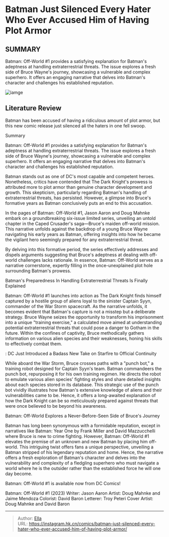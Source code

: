 # Batman Just Silenced Every Hater Who Ever Accused Him of Having Plot Armor


## SUMMARY 



  Batman: Off-World #1 provides a satisfying explanation for Batman&#39;s adeptness at handling extraterrestrial threats.   The issue explores a fresh side of Bruce Wayne&#39;s journey, showcasing a vulnerable and complex superhero.   It offers an engaging narrative that delves into Batman&#39;s character and challenges his established reputation.  

![iamge](https://static1.srcdn.com/wordpress/wp-content/uploads/2023/11/batman-training.jpg)

## Literature Review

Batman has been accused of having a ridiculous amount of plot armor, but this new comic release just silenced all the haters in one fell swoop.





Summary

  Batman: Off-World #1 provides a satisfying explanation for Batman&#39;s adeptness at handling extraterrestrial threats.   The issue explores a fresh side of Bruce Wayne&#39;s journey, showcasing a vulnerable and complex superhero.   It offers an engaging narrative that delves into Batman&#39;s character and challenges his established reputation.  







Batman stands out as one of DC&#39;s most capable and competent heroes. Nonetheless, critics have contended that The Dark Knight&#39;s prowess is attributed more to plot armor than genuine character development and growth. This skepticism, particularly regarding Batman&#39;s handling of extraterrestrial threats, has persisted. However, a glimpse into Bruce&#39;s formative years as Batman conclusively puts an end to this accusation.

In the pages of Batman: Off-World #1, Jason Aaron and Doug Mahnke embark on a groundbreaking six-issue limited series, unveiling an untold chapter in the Caped Crusader&#39;s saga—Bruce&#39;s maiden off-world mission. This narrative unfolds against the backdrop of a young Bruce Wayne navigating his early years as Batman, offering insights into how he became the vigilant hero seemingly prepared for any extraterrestrial threat.



          




By delving into this formative period, the series effectively addresses and dispels arguments suggesting that Bruce&#39;s adeptness at dealing with off-world challenges lacks rationale. In essence, Batman: Off-World serves as a narrative cornerstone, expertly filling in the once-unexplained plot hole surrounding Batman&#39;s prowess.


 Batman&#39;s Preparedness In Handling Extraterrestrial Threats Is Finally Explained 


          



Batman: Off-World #1 launches into action as The Dark Knight finds himself captured by a hostile group of aliens loyal to the sinister Captain Syyn, commander of the War Storm spacecraft. As the narrative unfolds, it becomes evident that Batman&#39;s capture is not a misstep but a deliberate strategy. Bruce Wayne seizes the opportunity to transform his imprisonment into a unique &#34;training exercise,&#34; a calculated move aimed at understanding potential extraterrestrial threats that could pose a danger to Gotham in the future. Within the confines of captivity, Bruce methodically gathers information on various alien species and their weaknesses, honing his skills to effectively combat them.




 : DC Just Introduced a Badass New Take on Starfire to Official Continuity

While aboard the War Storm, Bruce crosses paths with a &#34;punch bot,&#34; a training robot designed for Captain Syyn&#39;s team. Batman commandeers the punch bot, repurposing it for his own training regimen. He directs the robot to emulate various alien species&#39; fighting styles and share detailed insights about each species stored in its database. This strategic use of the punch bot vividly illustrates how Batman&#39;s extensive knowledge of aliens and their vulnerabilities came to be. Hence, it offers a long-awaited explanation of how the Dark Knight can be so meticulously prepared against threats that were once believed to be beyond his awareness.



 Batman: Off-World Explores a Never-Before-Seen Side of Bruce&#39;s Journey 


          

Batman has long been synonymous with a formidable reputation, except in narratives like Batman: Year One by Frank Miller and David Mazzucchelli where Bruce is new to crime fighting. However, Batman: Off-World #1 elevates the premise of an unknown and new Batman by placing him off-world. This intriguing twist offers fans a unique perspective, unveiling a Batman stripped of his legendary reputation and home. Hence, the narrative offers a fresh exploration of Batman&#39;s character and delves into the vulnerability and complexity of a fledgling superhero who must navigate a world where he is the outsider rather than the established force he will one day become.




Batman: Off-World #1 is available now from DC Comics!

 Batman: Off-World #1 (2023)                  Writer: Jason Aaron   Artist: Doug Mahnke and Jaime Mendoza   Colorist: David Baron   Letterer: Troy Peteri   Cover Artist: Doug Mahnke and David Baron      




---

> Author: [Ella](https://instagram.hk.cn/)  
> URL: https://instagram.hk.cn/comics/batman-just-silenced-every-hater-who-ever-accused-him-of-having-plot-armor/  

